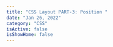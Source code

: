 ```yaml
---
title: "CSS Layout PART-3: Position "
date: "Jan 26, 2022"
category: "CSS"
isActive: false
isShowHome: false
---
```

